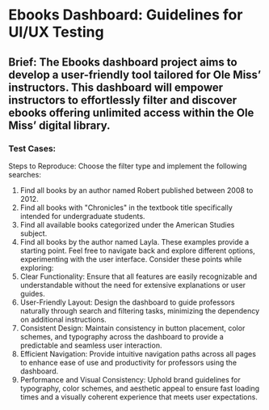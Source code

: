 # Ebooks Dashboard: Guidelines for UI/UX Testing
## Brief: The Ebooks dashboard project aims to develop a user-friendly tool tailored for Ole Miss’ instructors. This dashboard will empower instructors to effortlessly filter and discover ebooks offering unlimited access within the Ole Miss’ digital library.
### Test Cases: 
Steps to Reproduce:
Choose the filter type and implement the following searches:
1.	Find all books by an author named Robert published between 2008 to 2012.
2.	Find all books with "Chronicles" in the textbook title specifically intended for undergraduate students.
3.	Find all available books categorized under the American Studies subject.
4.	Find all books by the author named Layla. These examples provide a starting point. 
Feel free to navigate back and explore different options, experimenting with the user interface.
Consider these points while exploring:
1.	Clear Functionality: Ensure that all features are easily recognizable and understandable without the need for extensive explanations or user guides.
2.	User-Friendly Layout: Design the dashboard to guide professors naturally through search and filtering tasks, minimizing the dependency on additional instructions.
3.	Consistent Design: Maintain consistency in button placement, color schemes, and typography across the dashboard to provide a predictable and seamless user interaction.
4.	Efficient Navigation: Provide intuitive navigation paths across all pages to enhance ease of use and productivity for professors using the dashboard.
5.	Performance and Visual Consistency: Uphold brand guidelines for typography, color schemes, and aesthetic appeal to ensure fast loading times and a visually coherent experience that meets user expectations.

